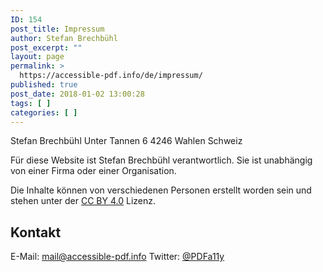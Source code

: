 ```yaml
---
ID: 154
post_title: Impressum
author: Stefan Brechbühl
post_excerpt: ""
layout: page
permalink: >
  https://accessible-pdf.info/de/impressum/
published: true
post_date: 2018-01-02 13:00:28
tags: [ ]
categories: [ ]
---
```

Stefan Brechbühl 
Unter Tannen 6 
4246 Wahlen 
Schweiz

Für diese Website ist Stefan Brechbühl verantwortlich. Sie ist unabhängig von einer Firma oder einer Organisation.

Die Inhalte können von verschiedenen Personen erstellt worden sein und stehen unter der [CC BY 4.0](https://creativecommons.org/licenses/by/4.0/deed.de) Lizenz.

## Kontakt

E-Mail: [mail@accessible-pdf.info](mailto:mail@accessible-pdf.info)
Twitter: [@PDFa11y](https://twitter.com/PDFa11y)